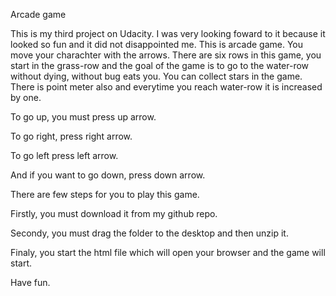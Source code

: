 Arcade game

This is my third project on Udacity. I was very looking foward to it because it looked so fun and it did not disappointed me. This is arcade game. You move your charachter with the arrows. There are six rows in this game, you start in the grass-row and the goal of the game is to go to the water-row without dying, without bug eats you. You can collect stars in the game. There is point meter also and everytime you reach water-row it is increased by one.

To go up, you must press up arrow.

To go right, press right arrow.

To go left press left arrow.

And if you want to go down, press down arrow.


There are few steps for you to play this game. 

Firstly, you must download it from my github repo. 

Secondy, you must drag the folder to the desktop and then unzip it. 

Finaly, you start the html file which will open your browser and the game will start. 

Have fun.
